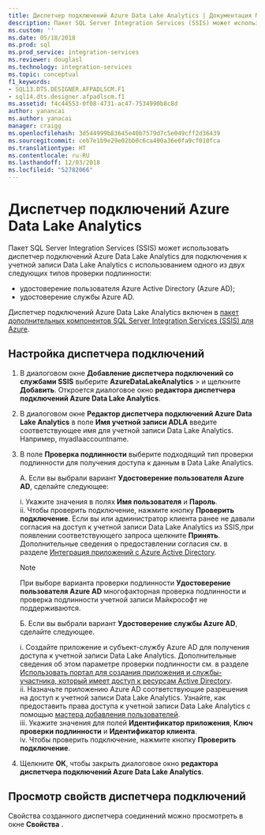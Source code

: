 ```yaml
---
title: Диспетчер подключений Azure Data Lake Analytics | Документация Майкрософт
description: Пакет SQL Server Integration Services (SSIS) может использовать диспетчер подключений Azure Data Lake Analytics для подключения к учетной записи Data Lake Analytics.
ms.custom: ''
ms.date: 05/18/2018
ms.prod: sql
ms.prod_service: integration-services
ms.reviewer: douglasl
ms.technology: integration-services
ms.topic: conceptual
f1_keywords:
- SQL13.DTS.DESIGNER.AFPADLSCM.F1
- sql14.dts.designer.afpadlscm.f1
ms.assetid: f4c44553-0f08-4731-ac47-7534990b8c8d
author: yanancai
ms.author: yanacai
manager: craigg
ms.openlocfilehash: 3d544999b83645e40b7579d7c5e049cff2d36439
ms.sourcegitcommit: ceb7e1b9e29e02bb0c6ca400a36e0fa9cf010fca
ms.translationtype: HT
ms.contentlocale: ru-RU
ms.lasthandoff: 12/03/2018
ms.locfileid: "52782066"
---
```

# <a name="azure-data-lake-analytics-connection-manager"></a>Диспетчер подключений Azure Data Lake Analytics

Пакет SQL Server Integration Services (SSIS) может использовать диспетчер подключений Azure Data Lake Analytics для подключения к учетной записи Data Lake Analytics с использованием одного из двух следующих типов проверки подлинности:
-   удостоверение пользователя Azure Active Directory (Azure AD);
-   удостоверение службы Azure AD. 

Диспетчер подключений Azure Data Lake Analytics включен в [пакет дополнительных компонентов SQL Server Integration Services (SSIS) для Azure](../../integration-services/azure-feature-pack-for-integration-services-ssis.md).
 
## <a name="configure-the-connection-manager"></a>Настройка диспетчера подключений

1. В диалоговом окне **Добавление диспетчера подключений со службами SSIS** выберите **AzureDataLakeAnalytics** >  и щелкните **Добавить**. Откроется диалоговое окно **редактора диспетчера подключений Azure Data Lake Analytics**.
  
2. В диалоговом окне **Редактор диспетчера подключений Azure Data Lake Analytics** в поле **Имя учетной записи ADLA** введите соответствующее имя для учетной записи Data Lake Analytics. Например, myadlaaccountname.
  
3. В поле **Проверка подлинности** выберите подходящий тип проверки подлинности для получения доступа к данным в Data Lake Analytics.

   A. Если вы выбрали вариант **Удостоверение пользователя Azure AD**, сделайте следующее:
   
      i. Укажите значения в полях **Имя пользователя** и **Пароль**.    
      ii. Чтобы проверить подключение, нажмите кнопку **Проверить подключение**. Если вы или администратор клиента ранее не давали согласия на доступ к учетной записи Data Lake Analytics из SSIS,при появлении соответствующего запроса щелкните **Принять**. Дополнительные сведения о предоставлении согласия см. в разделе [Интеграция приложений с Azure Active Directory](https://docs.microsoft.com/azure/active-directory/active-directory-integrating-applications#updating-an-application).
    
   > [!NOTE] 
   > При выборе варианта проверки подлинности **Удостоверение пользователя Azure AD** многофакторная проверка подлинности и проверка подлинности учетной записи Майкрософт не поддерживаются.
    
   Б. Если вы выбрали вариант **Удостоверение службы Azure AD**, сделайте следующее.
   
      i. Создайте приложение и субъект-службу Azure AD для получения доступа к учетной записи Data Lake Analytics. Дополнительные сведения об этом параметре проверки подлинности см. в разделе [Использовать портал для создания приложения и службы-участника, который имеет доступ к ресурсам Active Directory](https://docs.microsoft.com/azure/azure-resource-manager/resource-group-create-service-principal-portal).    
      ii. Назначьте приложению Azure AD соответствующие разрешения на доступ к учетной записи Data Lake Analytics. Узнайте, как предоставить права доступа к учетной записи Data Lake Analytics с помощью [мастера добавления пользователей](https://docs.microsoft.com/azure/data-lake-analytics/data-lake-analytics-manage-use-portal#add-a-new-user).    
      iii. Укажите значения для полей **Идентификатор приложения**, **Ключ проверки подлинности** и **Идентификатор клиента**.    
      iv. Чтобы проверить подключение, нажмите кнопку **Проверить подключение**.  

4. Щелкните **ОК**, чтобы закрыть диалоговое окно **редактора диспетчера подключений Azure Data Lake Analytics**.  

## <a name="view-the-properties-of-the-connection-manager"></a>Просмотр свойств диспетчера подключений
Свойства созданного диспетчера соединений можно просмотреть в окне **Свойства** .  
  
  
